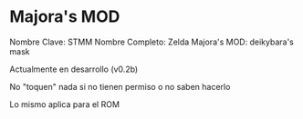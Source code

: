 Majora's MOD
===========

Nombre Clave: STMM
Nombre Completo: Zelda Majora's MOD: deikybara's mask

Actualmente en desarrollo (v0.2b)

No "toquen" nada si no tienen permiso o no saben hacerlo

Lo mismo aplica para el ROM
